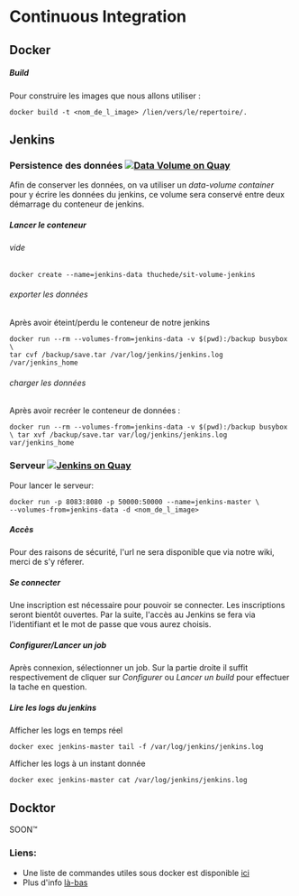 # Continuous Integration

## Docker

##### Build
Pour construire les images que nous allons utiliser :
```
docker build -t <nom_de_l_image> /lien/vers/le/repertoire/.
```

## Jenkins

### Persistence des données [![Data Volume on Quay](https://quay.io/repository/teamdronefireman/jenkins-volume/status "Docker Repository on Quay")](https://quay.io/repository/teamdronefireman/jenkins-volume)
Afin de conserver les données, on va utiliser un *data-volume container* pour y écrire les données du jenkins, ce volume sera conservé entre deux démarrage du  conteneur de jenkins.

##### Lancer le conteneur
###### vide
```
docker create --name=jenkins-data thuchede/sit-volume-jenkins
```

###### exporter les données
Après avoir éteint/perdu le conteneur de notre jenkins
```
docker run --rm --volumes-from=jenkins-data -v $(pwd):/backup busybox \
tar cvf /backup/save.tar /var/log/jenkins/jenkins.log /var/jenkins_home
```
###### charger les données
Après avoir recréer le conteneur de données :
```
docker run --rm --volumes-from=jenkins-data -v $(pwd):/backup busybox \ tar xvf /backup/save.tar var/log/jenkins/jenkins.log var/jenkins_home
```


### Serveur [![Jenkins on Quay](https://quay.io/repository/teamdronefireman/jenkins/status "Docker Repository on Quay")](https://quay.io/repository/teamdronefireman/jenkins)


Pour lancer le serveur:
```
docker run -p 8083:8080 -p 50000:50000 --name=jenkins-master \
--volumes-from=jenkins-data -d <nom_de_l_image>
```

##### Accès
Pour des raisons de sécurité, l'url ne sera disponible que via notre wiki, merci de s'y réferer.

##### Se connecter

Une inscription est nécessaire pour pouvoir se connecter. Les inscriptions seront bientôt ouvertes. Par la suite, l'accès au Jenkins se fera via l'identifiant et le mot de passe que vous aurez choisis.

##### Configurer/Lancer un job

Après connexion, sélectionner un job.
Sur la partie droite il suffit respectivement de cliquer sur *Configurer* ou *Lancer un build* pour effectuer la tache en question.

##### Lire les logs du jenkins

Afficher les logs en temps réel
```
docker exec jenkins-master tail -f /var/log/jenkins/jenkins.log
```
Afficher les logs à un instant donnée
```
docker exec jenkins-master cat /var/log/jenkins/jenkins.log
```

## Docktor

SOON™

### Liens:

 * Une liste de commandes utiles sous docker est disponible [ici](http://http://www.relatably.com/m/img/still-waiting-memes/66259065.jpg)
 * Plus d'info [là-bas](http://lmgtfy.com/?q=docker+doc)
